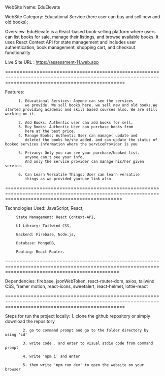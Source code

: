 
 WebSite Name: EduElevate

 WebSite Category: Educational Service (here user can buy and sell
                    new and old books);
                  
Overview: EduElevate is a React-based book-selling platform where users can list books for sale, manage their listings, and browse available books. It uses React Context API for state 
          management and includes user authentication, book management, shopping cart, and checkout functionality

Live Site URL : https://assessment-11.web.app 

======================================================================================================================================================

Features: 

          1. Educational Services: Anyone can see the services    
             we provide. We sell books here. we sell new and old books.We started providing academic and skill based courses also. We are still working on it.

          2. Add Books: Authentic user can add books for sell. 
          3. Buy Books: Authentic User can purchase books from 
             here at the best price.
          4. Manage Books: Authentic User can manage( update and  
             delete) the books he/she added. and can update the status of booked services information where the serviceProvider is you

          5. Privacy: Only you can see your purchase/booked list. 
             anyone can't see your info. 
             And only the service provider can manage his/her given service. 

          6. Can Learn Versatile Things: User can learn versatile 
             things as we provided youtube link also.


=====================================================================================================================================================

Technologies Used: 
         JavaScript, React,
         
         State Management: React Context-API,
         
         UI Library: Tailwind CSS,
         
         Backend: Firebase, Node.js,
         
         Database: MongoDB,
         
         Routing: React Router.

====================================================================================================================================================

         
Dependencies:  firebase, jsonWebToken, react-router-dom, axios, tailwind CSS, framer motion, react-icons, sweetalert, react-helmet, lottie-react

======================================================================================================================================================


Steps for run the project locally: 
            1. clone the github repository or simply download the repository
            
            2. go to command prompt and go to the folder directory by using 'cd'
            
            3. write code . and enter to visual stdio code from command prompt
            
            4. write 'npm i' and enter
            
            5. then write 'npm run dev' to open the website on your browser



          

